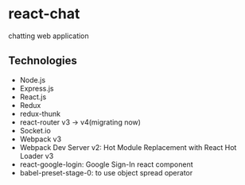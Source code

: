 # react-chat
chatting web application

## Technologies
* Node.js
* Express.js
* React.js
* Redux
* redux-thunk
* react-router v3 -> v4(migrating now)
* Socket.io
* Webpack v3
* Webpack Dev Server v2: Hot Module Replacement with React Hot Loader v3
* react-google-login: Google Sign-In react component
* babel-preset-stage-0: to use object spread operator
